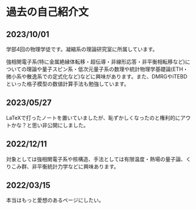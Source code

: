 <head>
    <meta charset="utf-8">
    <title>𝕷𝖔𝖚𝖎𝕾</title>
</head>

# 過去の自己紹介文

## 2023/10/01
学部4回の物理学徒です。凝縮系の理論研究室に所属しています。

強相関電子系(特に金属絶縁体転移・超伝導・非線形応答・非平衡相転移など)についての理論や量子スピン系・低次元量子系の数理や統計物理学基礎論(ETH・微小系や散逸系での定式化など)などに興味があります。また、DMRGやiTEBDといった格子模型の数値計算手法も勉強しています。

## 2023/05/27
LaTeXで打ったノートを置いていましたが、恥ずかしくなったのと権利的にアウトかな？と思い非公開にしました。

## 2022/12/11
対象としては強相関電子系や核構造、手法としては有限温度・熱場の量子論、くりこみ群、非平衡統計力学などに興味あります。

## 2022/03/15
本当はもっと愛想のあるページにしたい。